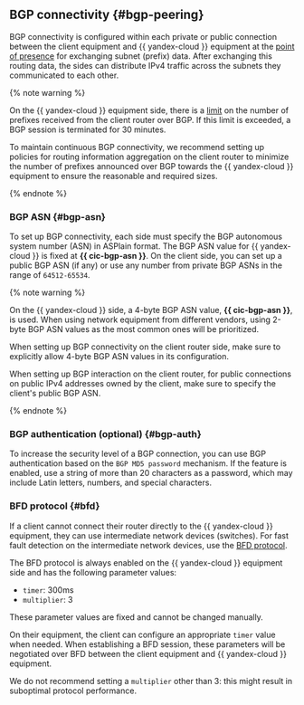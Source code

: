 ## BGP connectivity {#bgp-peering}

BGP connectivity is configured within each private or public connection between the client equipment and {{ yandex-cloud }} equipment at the [point of presence](../../interconnect/concepts/pops.md) for exchanging subnet (prefix) data. After exchanging this routing data, the sides can distribute IPv4 traffic across the subnets they communicated to each other.

{% note warning %}

On the {{ yandex-cloud }} equipment side, there is a [limit](../../interconnect/concepts/limits.md#interconnect-limits) on the number of prefixes received from the client router over BGP.
If this limit is exceeded, a BGP session is terminated for 30 minutes.

To maintain continuous BGP connectivity, we recommend setting up policies for routing information aggregation on the client router to minimize the number of prefixes announced over BGP towards the {{ yandex-cloud }} equipment to ensure the reasonable and required sizes.

{% endnote %}

### BGP ASN {#bgp-asn}

To set up BGP connectivity, each side must specify the BGP autonomous system number (ASN) in ASPlain format. The BGP ASN value for {{ yandex-cloud }} is fixed at **{{ cic-bgp-asn }}**. On the client side, you can set up a public BGP ASN (if any) or use any number from private BGP ASNs in the range of `64512-65534`.

{% note warning %}

On the {{ yandex-cloud }} side, a 4-byte BGP ASN value, **{{ cic-bgp-asn }}**, is used. When using network equipment from different vendors, using 2-byte BGP ASN values as the most common ones will be prioritized.

When setting up BGP connectivity on the client router side, make sure to explicitly allow 4-byte BGP ASN values in its configuration.

When setting up BGP interaction on the client router, for public connections on public IPv4 addresses owned by the client, make sure to specify the client's public BGP ASN.

{% endnote %}

### BGP authentication (optional) {#bgp-auth}

To increase the security level of a BGP connection, you can use BGP authentication based on the `BGP MD5 password` mechanism. If the feature is enabled, use a string of more than 20 characters as a password, which may include Latin letters, numbers, and special characters.

### BFD protocol {#bfd}

If a client cannot connect their router directly to the {{ yandex-cloud }} equipment, they can use intermediate network devices (switches). For fast fault detection on the intermediate network devices, use the [BFD protocol](https://en.wikipedia.org/wiki/Bidirectional_Forwarding_Detection).

The BFD protocol is always enabled on the {{ yandex-cloud }} equipment side and has the following parameter values:
* `timer`: 300ms
* `multiplier`: 3

These parameter values are fixed and cannot be changed manually.

On their equipment, the client can configure an appropriate `timer` value when needed. When establishing a BFD session, these parameters will be negotiated over BFD between the client equipment and {{ yandex-cloud }} equipment.

We do not recommend setting a `multiplier` other than 3: this might result in suboptimal protocol performance.
